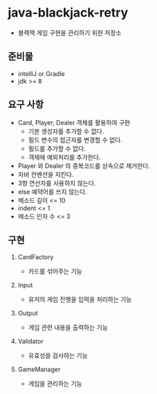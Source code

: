 # java-blackjack-retry
- 블랙잭 게임 구현을 관리하기 위한 저장소

##  준비물
- intelliJ or Gradle
- jdk >= 8

## 요구 사항
- Card, Player, Dealer 객체를 활용하여 구현
    - 기본 생성자를 추가할 수 없다.
    - 필드 변수의 접근자를 변경할 수 없다.
    - 필드를 추가할 수 없다.
    - 객체에 예외처리를 추가한다.
- Player 와 Dealer 의 중복코드를 상속으로 제거한다.
- 자바 컨벤션을 지킨다.
- 3항 연산자를 사용하지 않는다.
- else 예약어를 쓰지 않는다.
- 메소드 길이 <= 10
- indent <= 1
- 메소드 인자 수 <= 3

## 구현
1. CardFactory
    - 카드를 섞어주는 기능

2. Input
    - 유저의 게임 진행을 입력을 처리하는 기능

3. Output
    - 게임 관련 내용을 출력하는 기능
    
4. Validator
    - 유효성을 검사하는 기능

5. GameManager
    - 게임을 관리하는 기능